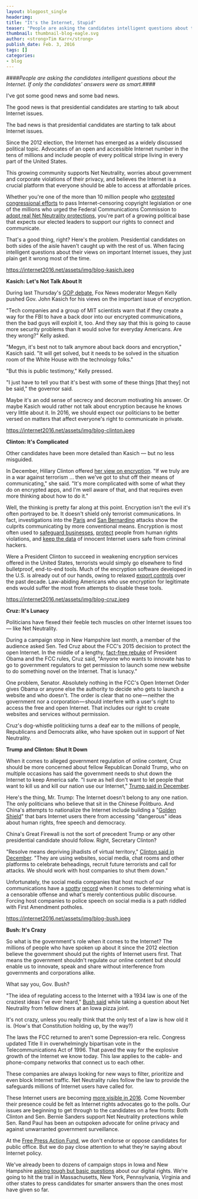 ```yaml
---
layout: blogpost_single
headerimg: 
title: "It's the Internet, Stupid"
teaser: "People are asking the candidates intelligent questions about the Internet. If only the candidates' answers were as smart."
thumbnail: thumbnail-blog-eagle.svg
author: <strong>Tim Karr</strong>
publish_date: Feb. 3, 2016
tags: []
categories:
- blog
---
```

*####People are asking the candidates intelligent questions about the Internet. If only the candidates' answers were as smart.####*

I've got some good news and some bad news.

The good news is that presidential candidates are starting to talk about Internet issues.

The bad news is that presidential candidates are starting to talk about Internet issues.

Since the 2012 election, the Internet has emerged as a widely discussed political topic. Advocates of an open and accessible Internet number in the tens of millions and include people of every political stripe living in every part of the United States. 

This growing community supports Net Neutrality, worries about government and corporate violations of their privacy, and believes the Internet is a crucial platform that everyone should be able to access at affordable prices. 

Whether you're one of the more than 10 million people who [protested congressional efforts](http://www.sopastrike.com/numbers) to pass Internet-censoring copyright legislation or one of the millions who urged the Federal Communications Commission to [adopt real Net Neutrality protections](http://www.dailydot.com/opinion/fcc-net-neutrality-we-won/), you're part of a growing political base that expects our elected leaders to support our rights to connect and communicate.   

That's a good thing, right? Here's the problem. Presidential candidates on both sides of the aisle haven't caught up with the rest of us. When facing intelligent questions about their views on important Internet issues, they just plain get it wrong most of the time. 

https://internet2016.net/assets/img/blog-kasich.jpeg

**Kasich: Let's Not Talk About It** 

During last Thursday's [GOP debate](https://www.washingtonpost.com/news/the-fix/wp/2016/01/28/7th-republican-debate-transcript-annotated-who-said-what-and-what-it-meant/), Fox News moderator Megyn Kelly pushed Gov. John Kasich for his views on the important issue of encryption. 

"Tech companies and a group of MIT scientists warn that if they create a way for the FBI to have a back door into our encrypted communications, then the bad guys will exploit it, too. And they say that this is going to cause more security problems than it would solve for everyday Americans. Are they wrong?" Kelly asked.

"Megyn, it's best not to talk anymore about back doors and encryption," Kasich said. "It will get solved, but it needs to be solved in the situation room of the White House with the technology folks."

"But this is public testimony," Kelly pressed.

"I just have to tell you that it's best with some of these things [that they] not be said," the governor said. 

Maybe it's an odd sense of secrecy and decorum motivating his answer. Or maybe Kasich would rather not talk about encryption because he knows very little about it. In 2016, we should expect our politicians to be better versed on matters that affect everyone's right to communicate in private.

https://internet2016.net/assets/img/blog-clinton.jpeg

**Clinton: It's Complicated**

Other candidates have been more detailed than Kasich — but no less misguided.

In December, Hillary Clinton offered [her view on encryption](http://www.brookings.edu/~/media/events/2015/12/04-saban-2015-israel-us-yesterday-today-tomorrow/transcripts/uncorrected-transcriptkeynote-addressformer-secretary-of-state-hillary-rodham-clinton.pdf). "If we truly are in a war against terrorism ... then we've got to shut off their means of communicating," she said. "It's more complicated with some of what they do on encrypted apps, and I'm well aware of that, and that requires even more thinking about how to do it."

Well, the thinking is pretty far along at this point. Encryption isn't the evil it's often portrayed to be. It doesn't shield only terrorist communications. In fact, investigations into the [Paris](https://www.techdirt.com/articles/20151118/08474732854/after-endless-demonization-encryption-police-find-paris-attackers-coordinated-via-unencrypted-sms.shtml) and [San Bernardino](http://recode.net/2015/12/16/why-is-the-fbi-whining-about-encryption/) attacks show the culprits communicating by more conventional means. Encryption is most often used to [safeguard businesses](http://newsroom.kaspersky.eu/fr-be/news/news-article/article/encryption-five-major-benefits-2/?no_cache=1&cHash=830e0de35b70a99fff12b2ab05405eae), [protect](https://www.accessnow.org/encryption-makes-us-safer/) people from human rights violations, and [keep the data](http://thenextweb.com/insider/2015/08/08/how-to-stop-hackers-from-stealing-your-information-on-public-wi-fi/#gref) of innocent Internet users safe from criminal hackers. 

Were a President Clinton to succeed in weakening encryption services offered in the United States, terrorists would simply go elsewhere to find bulletproof, end-to-end  tools. Much of the encryption software developed in the U.S. is already out of our hands, owing to relaxed [export controls](https://www.schneier.com/blog/archives/2014/11/the_return_of_c.html) over the past decade. Law-abiding Americans who use encryption for legitimate ends would suffer the most from attempts to disable these tools.

https://internet2016.net/assets/img/blog-cruz.jpeg

**Cruz: It's Lunacy**

Politicians have flexed their feeble tech muscles on other Internet issues too — like Net Neutrality. 

During a campaign stop in New Hampshire last month, a member of the audience asked Sen. Ted Cruz about the FCC's 2015 decision to protect the open Internet. In the middle of a lengthy, [fact-free rebuke](https://medium.com/@timkarr/truth-testing-ted-cruz-s-latest-net-neutrality-comments-132327483a70#.if3shz8su) of President Obama and the FCC rules, Cruz said, "Anyone who wants to innovate has to go to government regulators to get permission to launch some new website to do something novel on the Internet. That is lunacy."

One problem, Senator. Absolutely nothing in the FCC's Open Internet Order gives Obama or anyone else the authority to decide who gets to launch a website and who doesn't. The order is clear that no one — neither the government nor a corporation — should interfere with a user's right to access the free and open Internet. That includes our right to create websites and services without permission.

Cruz's dog-whistle politicking turns a deaf ear to the millions of people, Republicans and Democrats alike, who have spoken out in support of Net Neutrality.

**Trump and Clinton: Shut It Down**

When it comes to alleged government regulation of online content, Cruz should be more concerned about fellow Republican Donald Trump, who on multiple occasions has said the government needs to shut down the Internet to keep America safe. "I sure as hell don't want to let people that want to kill us and kill our nation use our Internet," [Trump said in December](http://www.democracynow.org/2015/12/16/trump_calls_for_closing_parts_of).  

Here's the thing, Mr. Trump: The Internet doesn't belong to any one nation. The only politicians who believe that sit in the Chinese Politburo. And China's attempts to nationalize the Internet include building a "[Golden Shield](http://www.cnn.com/2015/10/25/asia/china-war-internet-great-firewall/)" that bars Internet users there from accessing "dangerous" ideas about human rights, free speech and democracy. 

China's Great Firewall is not the sort of precedent Trump or any other presidential candidate should follow. Right, Secretary Clinton?  

"Resolve means depriving jihadists of virtual territory," [Clinton said in December](http://www.brookings.edu/~/media/events/2015/12/04-saban-2015-israel-us-yesterday-today-tomorrow/transcripts/uncorrected-transcriptkeynote-addressformer-secretary-of-state-hillary-rodham-clinton.pdf). "They are using websites, social media, chat rooms and other platforms to celebrate beheadings, recruit future terrorists and call for attacks. We should work with host companies to shut them down." 

Unfortunately, the social media companies that host much of our communications have a [spotty](https://onlinecensorship.org/) [record](http://www.huffingtonpost.com/timothy-karr/your-rights-gone-with-a-c_b_3784720.html) when it comes to determining what is a censorable offense and what's merely contentious public discourse. Forcing host companies to police speech on social media is a path riddled with First Amendment potholes.

https://internet2016.net/assets/img/blog-bush.jpeg

**Bush: It's Crazy**

So what is the government's role when it comes to the Internet? The millions of people who have spoken up about it since the 2012 election believe the government should put the rights of Internet users first. That means the government shouldn't regulate our online content but should enable us to innovate, speak and share without interference from governments and corporations alike. 

What say you, Gov. Bush? 

"The idea of regulating access to the Internet with a 1934 law is one of the craziest ideas I've ever heard," [Bush said](http://thehill.com/policy/technology/235030-bush-calls-web-rules-craziest-ideas-ive-ever-heard) while taking a question about Net Neutrality from fellow diners at an Iowa pizza joint.  

It's not crazy, unless you really think that the only test of a law is how old it is. (How's that Constitution holding up, by the way?) 

The laws the FCC returned to aren't some Depression-era relic. Congress updated Title II in overwhelmingly bipartisan vote in the Telecommunications Act of 1996. That paved the way for the explosive growth of the Internet we know today. This law applies to the cable- and phone-company networks that connect us to each other. 

These companies are always looking for new ways to filter, prioritize and even block Internet traffic. Net Neutrality rules follow the law to provide the safeguards millions of Internet users have called for. 

These Internet users are becoming [more visible in 2016](https://internet2016.net/blog/bird-dog-rubio-fiorina-cruz-sanders-nh.html). Come November their presence could be felt as Internet rights advocates go to the polls. Our issues are beginning to get through to the candidates on a few fronts: Both Clinton and Sen. Bernie Sanders support Net Neutrality protections while Sen. Rand Paul has been an outspoken advocate for online privacy and against unwarranted government surveillance. 

At the [Free Press Action Fund](http://www.internet2016.net), we don't endorse or oppose candidates for public office. But we do pay close attention to what they're saying about Internet policy. 

We've already been to dozens of campaign stops in Iowa and New Hampshire [asking tough but basic questions](https://internet2016.net/blog/bird-dogging-in-2015.html) about our digital rights. We're going to hit the trail in Massachusetts, New York, Pennsylvania, Virginia and other states to press candidates for smarter answers than the ones most have given so far.
